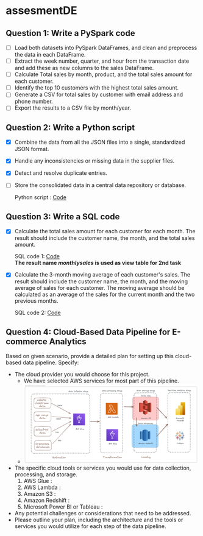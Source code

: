 # assesmentDE
## Question 1: Write a PySpark code
- [ ] Load both datasets into PySpark DataFrames, and clean and preprocess the data in each DataFrame.
- [ ] Extract the week number, quarter, and hour from the transaction date and add these as new columns to the sales DataFrame.
- [ ] Calculate Total sales by month, product, and the total sales amount for each customer.
- [ ] Identify the top 10 customers with the highest total sales amount.
- [ ] Generate a CSV for total sales by customer with email address and phone number.
- [ ] Export the results to a CSV file by month/year.

## Question 2: Write a Python script
- [x] Combine the data from all the JSON files into a single, standardized JSON format.
- [x] Handle any inconsistencies or missing data in the supplier files.
- [x] Detect and resolve duplicate entries.
- [ ] Store the consolidated data in a central data repository or database.

     Python script : [Code](./Q2.py)

## Question 3: Write a SQL code
- [x] Calculate the total sales amount for each customer for each month. The result should include the customer name, the month, and the total sales amount.

     SQL code 1: [Code](./Q3.1.sql)     
**The result name *monthlysales* is used as view table for 2nd task**
- [x] Calculate the 3-month moving average of each customer's sales. The result should include the customer name, the month, and the moving average of sales for each customer. The moving average should be calculated as an average of the sales for the current month and the two previous months.

     SQL code 2: [Code](./Q3.2.sql)     

## Question 4: Cloud-Based Data Pipeline for E-commerce Analytics
Based on given scenario, provide a detailed plan for setting up this cloud-based data pipeline. Specify:
-	The cloud provider you would choose for this project.
      - We have selected AWS services for most part of this pipeline.
      - ![pipeline](./Data%20Pipeline%20for%20E-commerce%20Analytics.png)
-	The specific cloud tools or services you would use for data collection, processing, and storage.
      1. AWS Glue :
      2. AWS Lambda : 
      3. Amazon S3 :
      4. Amazon Redshift :
      5. Microsoft Power BI or Tableau : 
-	Any potential challenges or considerations that need to be addressed.
-	Please outline your plan, including the architecture and the tools or services you would utilize for each step of the data pipeline.

